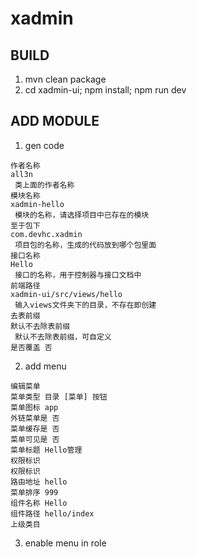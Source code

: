 # xadmin

## BUILD
1. mvn clean package
1. cd xadmin-ui; npm install; npm run dev

## ADD MODULE
1. gen code
```
作者名称
all3n
 类上面的作者名称
模块名称
xadmin-hello
 模块的名称，请选择项目中已存在的模块
至于包下
com.devhc.xadmin
 项目包的名称，生成的代码放到哪个包里面
接口名称
Hello
 接口的名称，用于控制器与接口文档中
前端路径
xadmin-ui/src/views/hello
 输入views文件夹下的目录，不存在即创建
去表前缀
默认不去除表前缀
 默认不去除表前缀，可自定义
是否覆盖 否
```
2. add menu
```
编辑菜单
菜单类型 目录 [菜单] 按钮 
菜单图标 app 
外链菜单是 否 
菜单缓存是 否
菜单可见是 否 
菜单标题 Hello管理
权限标识
权限标识
路由地址 hello
菜单排序 999
组件名称 Hello
组件路径 hello/index
上级类目
```
3. enable menu in role


